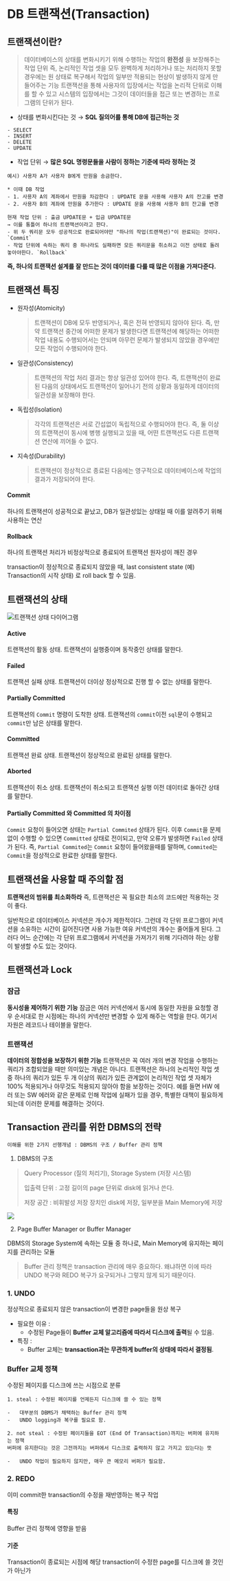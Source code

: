 # DB 트랜잭션(Transaction)

  

## 트랜잭션이란?

> 데이터베이스의 상태를 변화시키기 위해 수행하는 작업의 **완전성** 을 보장해주는 작업 단위
> 즉, 논리적인 작업 셋을 모두 완벽하게 처리하거나 또는 처리하지 못할 경우에는 원 상태로 복구해서 작업의 일부만 적용되는 현상이 발생하지 않게 만들어주는 기능
> 트랜잭션을 통해 사용자의 입장에서는 작업을 논리적 단위로 이해를 할 수 있고 시스템의 입장에서는 그것이 데이터들을 접근 또는 변경하는 프로그램의 단위가 된다.

- 상태를 변화시킨다는 것 →  **SQL 질의어를 통해 DB에 접근하는 것**
```
- SELECT
- INSERT
- DELETE
- UPDATE
```

- 작업 단위 →  **많은 SQL 명령문들을 사람이 정하는 기준에 따라 정하는 것**
```
예시) 사용자 A가 사용자 B에게 만원을 송금한다.

* 이때 DB 작업
- 1. 사용자 A의 계좌에서 만원을 차감한다 : UPDATE 문을 사용해 사용자 A의 잔고를 변경
- 2. 사용자 B의 계좌에 만원을 추가한다 : UPDATE 문을 사용해 사용자 B의 잔고를 변경

현재 작업 단위 : 출금 UPDATE문 + 입금 UPDATE문
→ 이를 통틀어 하나의 트랜잭션이라고 한다.
- 위 두 쿼리문 모두 성공적으로 완료되어야만 "하나의 작업(트랜잭션)"이 완료되는 것이다. `Commit`
- 작업 단위에 속하는 쿼리 중 하나라도 실패하면 모든 쿼리문을 취소하고 이전 상태로 돌려놓아야한다. `Rollback`
```
**즉, 하나의 트랜잭션 설계를 잘 만드는 것이 데이터를 다룰 때 많은 이점을 가져다준다.**

## 트랜잭션 특징

-   원자성(Atomicity)
    
    > 트랜잭션이 DB에 모두 반영되거나, 혹은 전혀 반영되지 않아야 된다.
    즉, 만약 트랜잭션 중간에 어떠한 문제가 발생한다면 트랜잭션에 해당하는 어떠한 작업 내용도 수행되어서는 안되며 아무런 문제가 발생되지 않았을 경우에만 모든 작업이 수행되어야 한다.
    
-   일관성(Consistency)
    
    > 트랜잭션의 작업 처리 결과는 항상 일관성 있어야 한다.
    즉, 트랜잭션이 완료된 다음의 상태에서도 트랜잭션이 일어나기 전의 상황과 동일하게 데이터의 일관성을 보장해야 한다.
    
-   독립성(Isolation)
    
    > 각각의 트랜잭션은 서로 간섭없이 독립적으로 수행되어야 한다.
    즉, 둘 이상의 트랜잭션이 동시에 병행 실행되고 있을 때, 어떤 트랜잭션도 다른 트랜잭션 연산에 끼어들 수 없다.
    
-   지속성(Durability)
    
    > 트랜잭션이 정상적으로 종료된 다음에는 영구적으로 데이터베이스에 작업의 결과가 저장되어야 한다.
    
#### Commit
하나의 트랜잭션이 성공적으로 끝났고, DB가 일관성있는 상태일 때 이를 알려주기 위해 사용하는 연산

#### Rollback
하나의 트랜잭션 처리가 비정상적으로 종료되어 트랜잭션 원자성이 깨진 경우

transaction이 정상적으로 종료되지 않았을 때, last consistent state (예) Transaction의 시작 상태) 로 roll back 할 수 있음.

  ## 트랜잭션의 상태
![트랜잭션 상태 다이어그램](https://github.com/JaeYeopHan/Interview_Question_for_Beginner/raw/master/Database/images/transaction-status.png)

#### Active

트랜잭션의 활동 상태. 트랜잭션이 실행중이며 동작중인 상태를 말한다.

#### Failed

트랜잭션 실패 상태. 트랜잭션이 더이상 정상적으로 진행 할 수 없는 상태를 말한다.

#### Partially Committed

트랜잭션의  `Commit`  명령이 도착한 상태. 트랜잭션의  `commit`이전  `sql`문이 수행되고  `commit`만 남은 상태를 말한다.

#### Committed

트랜잭션 완료 상태. 트랜잭션이 정상적으로 완료된 상태를 말한다.

#### Aborted

트랜잭션이 취소 상태. 트랜잭션이 취소되고 트랜잭션 실행 이전 데이터로 돌아간 상태를 말한다.

#### Partially Committed 와 Committed 의 차이점

`Commit`  요청이 들어오면 상태는  `Partial Commited`  상태가 된다. 이후  `Commit`을 문제없이 수행할 수 있으면  `Committed`  상태로 전이되고, 만약 오류가 발생하면  `Failed`  상태가 된다. 즉,  `Partial Commited`는  `Commit`  요청이 들어왔을때를 말하며,  `Commited`는  `Commit`을 정상적으로 완료한 상태를 말한다.

## 트랜잭션을 사용할 때 주의할 점

**트랜잭션의 범위를 최소화하라**
즉, 트랜잭션은 꼭 필요한 최소의 코드에만 적용하는 것이 좋다.

일반적으로 데이터베이스 커넥션은 개수가 제한적이다. 그런데 각 단위 프로그램이 커넥션을 소유하는 시간이 길어진다면 사용 가능한 여유 커넥션의 개수는 줄어들게 된다. 그러다 어느 순간에는 각 단위 프로그램에서 커넥션을 가져가기 위해 기다려야 하는 상황이 발생할 수도 있는 것이다.

## 트랜잭션과 Lock

### 잠금
**동시성을 제어하기 위한 기능**
잠금은 여러 커넥션에서 동시에 동일한 자원을 요청할 경우 순서대로 한 시점에는 하나의 커넥션만 변경할 수 있게 해주는 역할을 한다.
여기서 자원은 레코드나 테이블을 말한다.

### 트랜잭션
**데이터의 정합성을 보장하기 위한 기능**
트랜잭션은 꼭 여러 개의 변경 작업을 수행하는 쿼리가 조합되었을 때만 의미있는 개념은 아니다.
트랜잭션은 하나의 논리적인 작업 셋 중 하나의 쿼리가 있든 두 개 이상의 쿼리가 있든 관계없이 논리적인 작업 셋 자체가 100% 적용되거나 아무것도 적용되지 않아야 함을 보장하는 것이다.
예를 들면 HW 에러 또는 SW 에러와 같은 문제로 인해 작업에 실패가 있을 경우, 특별한 대책이 필요하게 되는데 이러한 문제를 해결하는 것이다.

## Transaction 관리를 위한 DBMS의 전략
```
이해를 위한 2가지 선행개념 : DBMS의 구조 / Buffer 관리 정책
```
1.  DBMS의 구조

> Query Processor (질의 처리기), Storage System (저장 시스템)
> 
> 입출력 단위 : 고정 길이의 page 단위로 disk에 읽거나 쓴다.
> 
> 저장 공간 : 비휘발성 저장 장치인 disk에 저장, 일부분을 Main Memory에 저장

![](https://camo.githubusercontent.com/1a3c13edc1a705bc4d42301590402bc11ee997ade10acab68c99a241b25eb501/68747470733a2f2f64322e6e617665722e636f6d2f636f6e74656e742f696d616765732f323031352f30362f68656c6c6f776f726c642d3430373530372d312e706e67)

2.  Page Buffer Manager or Buffer Manager

DBMS의 Storage System에 속하는 모듈 중 하나로, Main Memory에 유지하는 페이지를 관리하는 모듈

> Buffer 관리 정책은 transaction 관리에 매우 중요하다.
> 왜냐하면 이에 따라 UNDO 복구와 REDO 복구가 요구되거나 그렇지 않게 되기 때문이다.

###  1. UNDO

정상적으로 종료되지 않은 transaction이 변경한 page들을 원상 복구

- 필요한 이유 : 
	- 수정된 Page들이 **Buffer 교체 알고리즘에 따라서 디스크에 출력**될 수 있음.
- 특징 : 
	- Buffer 교체는  **transaction과는 무관하게 buffer의 상태에 따라서 결정됨**.

### Buffer 교체 정책
수정된 페이지를 디스크에 쓰는 시점으로 분류
    
    1. steal : 수정된 페이지를 언제든지 디스크에 쓸 수 있는 정책
    
    -   대부분의 DBMS가 채택하는 Buffer 관리 정책
    -   UNDO logging과 복구를 필요로 함.

    2. not steal : 수정된 페이지들을 EOT (End Of Transaction)까지는 버퍼에 유지하는 정책
    버퍼에 유지한다는 것은 그전까지는 버퍼에서 디스크로 출력하지 않고 가지고 있는다는 뜻
    
    -   UNDO 작업이 필요하지 않지만, 매우 큰 메모리 버퍼가 필요함.

  

### 2. REDO

이미 commit한 transaction의 수정을 재반영하는 복구 작업

#### 특징
Buffer 관리 정책에 영향을 받음
#### 기준
Transaction이 종료되는 시점에 해당 transaction이 수정한 page를 디스크에 쓸 것인가 아닌가